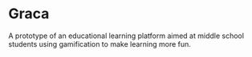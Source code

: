 # Graca
A prototype of an educational learning platform aimed at middle school students using gamification to make learning more fun.
